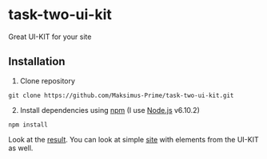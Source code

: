 # task-two-ui-kit
Great UI-KIT for your site
## Installation
1. Clone repository
```
git clone https://github.com/Maksimus-Prime/task-two-ui-kit.git
```
2. Install dependencies using [npm](https://www.npmjs.com/) (I use [Node.js](https://nodejs.org) v6.10.2)
```
npm install
```
Look at the [result](https://maksimus-prime.github.io/task-two-ui-kit/public/).
You can look at simple [site](https://maksimus-prime.github.io/task-two-ui-kit/public/testsite/) with elements from the UI-KIT as well.